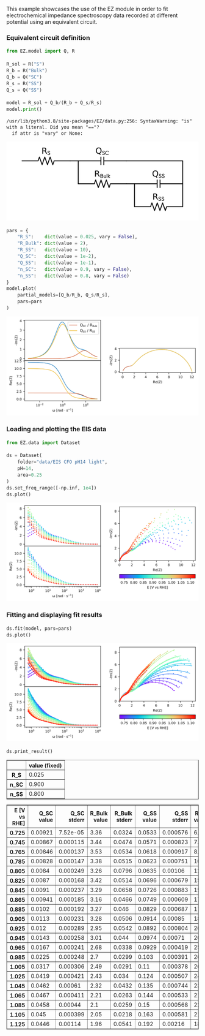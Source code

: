 This example showcases the use of the EZ module in order to fit electrochemical impedance spectroscopy data recorded at different potential using an equivalent circuit.

### Equivalent circuit definition


```python
from EZ.model import Q, R

R_sol = R("S")
R_b = R("Bulk")
Q_b = Q("SC")
R_s = R("SS")
Q_s = Q("SS")

model = R_sol + Q_b/(R_b + Q_s/R_s)
model.print()
```

    /usr/lib/python3.8/site-packages/EZ/data.py:256: SyntaxWarning: "is" with a literal. Did you mean "=="?
      if attr is "vary" or None:



<p align='center'><img src = EIS_files/EIS_2_1.svg
></p>


```python
pars = {
    "R_S":    dict(value = 0.025, vary = False),
    "R_Bulk": dict(value = 2),
    "R_SS":   dict(value = 10),
    "Q_SC":   dict(value = 1e-2),
    "Q_SS":   dict(value = 1e-1),
    "n_SC":   dict(value = 0.9, vary = False),
    "n_SS":   dict(value = 0.8, vary = False)
}
model.plot(
    partial_models=[Q_b/R_b, Q_s/R_s],
    pars=pars
)
```


<p align='center'><img src = EIS_files/EIS_3_0.svg
></p>

### Loading and plotting the EIS data


```python
from EZ.data import Dataset

ds = Dataset(
    folder="data/EIS CFO pH14 light",
    pH=14,
    area=0.25
)
ds.set_freq_range([-np.inf, 1e4])
ds.plot()
```


<p align='center'><img src = EIS_files/EIS_5_0.svg
></p>

### Fitting and displaying fit results


```python
ds.fit(model, pars=pars)
ds.plot()
```


<p align='center'><img src = EIS_files/EIS_7_0.svg
></p>


```python
ds.print_result()
```


<div>
<style scoped>
    .dataframe tbody tr th:only-of-type {
        vertical-align: middle;
    }

    .dataframe tbody tr th {
        vertical-align: top;
    }

    .dataframe thead th {
        text-align: right;
    }
</style>
<table border="1" class="dataframe">
  <thead>
    <tr style="text-align: right;">
      <th></th>
      <th>value (fixed)</th>
    </tr>
  </thead>
  <tbody>
    <tr>
      <th>R_S</th>
      <td>0.025</td>
    </tr>
    <tr>
      <th>n_SC</th>
      <td>0.900</td>
    </tr>
    <tr>
      <th>n_SS</th>
      <td>0.800</td>
    </tr>
  </tbody>
</table>
</div>



<div>
<style scoped>
    .dataframe tbody tr th:only-of-type {
        vertical-align: middle;
    }

    .dataframe tbody tr th {
        vertical-align: top;
    }

    .dataframe thead th {
        text-align: right;
    }
</style>
<table border="1" class="dataframe">
  <thead>
    <tr style="text-align: right;">
      <th>E [V vs RHE]</th>
      <th>Q_SC value</th>
      <th>Q_SC stderr</th>
      <th>R_Bulk value</th>
      <th>R_Bulk stderr</th>
      <th>Q_SS value</th>
      <th>Q_SS stderr</th>
      <th>R_SS value</th>
      <th>R_SS stderr</th>
    </tr>
  </thead>
  <tbody>
    <tr>
      <th>0.725</th>
      <td>0.00921</td>
      <td>7.52e-05</td>
      <td>3.36</td>
      <td>0.0324</td>
      <td>0.0533</td>
      <td>0.000576</td>
      <td>6.5</td>
      <td>0.0318</td>
    </tr>
    <tr>
      <th>0.745</th>
      <td>0.00867</td>
      <td>0.000115</td>
      <td>3.44</td>
      <td>0.0474</td>
      <td>0.0571</td>
      <td>0.000823</td>
      <td>7.59</td>
      <td>0.0488</td>
    </tr>
    <tr>
      <th>0.765</th>
      <td>0.00846</td>
      <td>0.000137</td>
      <td>3.53</td>
      <td>0.0534</td>
      <td>0.0618</td>
      <td>0.000917</td>
      <td>8.81</td>
      <td>0.06</td>
    </tr>
    <tr>
      <th>0.785</th>
      <td>0.00828</td>
      <td>0.000147</td>
      <td>3.38</td>
      <td>0.0515</td>
      <td>0.0623</td>
      <td>0.000751</td>
      <td>10.9</td>
      <td>0.0673</td>
    </tr>
    <tr>
      <th>0.805</th>
      <td>0.0084</td>
      <td>0.000249</td>
      <td>3.26</td>
      <td>0.0796</td>
      <td>0.0635</td>
      <td>0.00106</td>
      <td>12.5</td>
      <td>0.119</td>
    </tr>
    <tr>
      <th>0.825</th>
      <td>0.0087</td>
      <td>0.000168</td>
      <td>3.42</td>
      <td>0.0514</td>
      <td>0.0696</td>
      <td>0.000679</td>
      <td>15</td>
      <td>0.103</td>
    </tr>
    <tr>
      <th>0.845</th>
      <td>0.0091</td>
      <td>0.000237</td>
      <td>3.29</td>
      <td>0.0658</td>
      <td>0.0726</td>
      <td>0.000883</td>
      <td>15.8</td>
      <td>0.149</td>
    </tr>
    <tr>
      <th>0.865</th>
      <td>0.00941</td>
      <td>0.000185</td>
      <td>3.16</td>
      <td>0.0466</td>
      <td>0.0749</td>
      <td>0.000609</td>
      <td>17.3</td>
      <td>0.125</td>
    </tr>
    <tr>
      <th>0.885</th>
      <td>0.0102</td>
      <td>0.000192</td>
      <td>3.27</td>
      <td>0.046</td>
      <td>0.0829</td>
      <td>0.000687</td>
      <td>17.6</td>
      <td>0.145</td>
    </tr>
    <tr>
      <th>0.905</th>
      <td>0.0113</td>
      <td>0.000231</td>
      <td>3.28</td>
      <td>0.0506</td>
      <td>0.0914</td>
      <td>0.00085</td>
      <td>18.1</td>
      <td>0.191</td>
    </tr>
    <tr>
      <th>0.925</th>
      <td>0.012</td>
      <td>0.000289</td>
      <td>2.95</td>
      <td>0.0542</td>
      <td>0.0892</td>
      <td>0.000804</td>
      <td>20</td>
      <td>0.228</td>
    </tr>
    <tr>
      <th>0.945</th>
      <td>0.0143</td>
      <td>0.000258</td>
      <td>3.01</td>
      <td>0.044</td>
      <td>0.0974</td>
      <td>0.00071</td>
      <td>20.3</td>
      <td>0.206</td>
    </tr>
    <tr>
      <th>0.965</th>
      <td>0.0167</td>
      <td>0.000241</td>
      <td>2.68</td>
      <td>0.0338</td>
      <td>0.0929</td>
      <td>0.000419</td>
      <td>25.4</td>
      <td>0.197</td>
    </tr>
    <tr>
      <th>0.985</th>
      <td>0.0225</td>
      <td>0.000248</td>
      <td>2.7</td>
      <td>0.0299</td>
      <td>0.103</td>
      <td>0.000391</td>
      <td>26.6</td>
      <td>0.204</td>
    </tr>
    <tr>
      <th>1.005</th>
      <td>0.0317</td>
      <td>0.000306</td>
      <td>2.49</td>
      <td>0.0291</td>
      <td>0.11</td>
      <td>0.000378</td>
      <td>26.6</td>
      <td>0.194</td>
    </tr>
    <tr>
      <th>1.025</th>
      <td>0.0419</td>
      <td>0.000421</td>
      <td>2.43</td>
      <td>0.034</td>
      <td>0.124</td>
      <td>0.000507</td>
      <td>24.4</td>
      <td>0.215</td>
    </tr>
    <tr>
      <th>1.045</th>
      <td>0.0462</td>
      <td>0.00061</td>
      <td>2.32</td>
      <td>0.0432</td>
      <td>0.135</td>
      <td>0.000744</td>
      <td>23.7</td>
      <td>0.304</td>
    </tr>
    <tr>
      <th>1.065</th>
      <td>0.0467</td>
      <td>0.000411</td>
      <td>2.21</td>
      <td>0.0263</td>
      <td>0.144</td>
      <td>0.000533</td>
      <td>21.8</td>
      <td>0.184</td>
    </tr>
    <tr>
      <th>1.085</th>
      <td>0.0458</td>
      <td>0.00044</td>
      <td>2.1</td>
      <td>0.0259</td>
      <td>0.15</td>
      <td>0.000568</td>
      <td>22.8</td>
      <td>0.22</td>
    </tr>
    <tr>
      <th>1.105</th>
      <td>0.045</td>
      <td>0.000399</td>
      <td>2.05</td>
      <td>0.0218</td>
      <td>0.163</td>
      <td>0.000581</td>
      <td>21.8</td>
      <td>0.21</td>
    </tr>
    <tr>
      <th>1.125</th>
      <td>0.0446</td>
      <td>0.00114</td>
      <td>1.96</td>
      <td>0.0541</td>
      <td>0.192</td>
      <td>0.00216</td>
      <td>18.6</td>
      <td>0.572</td>
    </tr>
  </tbody>
</table>
</div>

